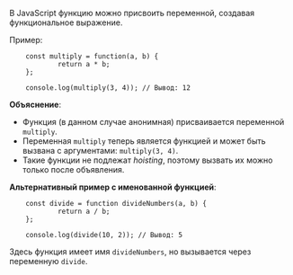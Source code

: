 В JavaScript функцию можно присвоить переменной, создавая функциональное выражение. 

Пример:

        const multiply = function(a, b) {
                return a * b;
        };

        console.log(multiply(3, 4)); // Вывод: 12

**Объяснение**:
- Функция (в данном случае анонимная) присваивается переменной `multiply`.
- Переменная `multiply` теперь является функцией и может быть вызвана с аргументами: `multiply(3, 4)`.
- Такие функции не подлежат *hoisting*, поэтому вызвать их можно только после объявления.

**Альтернативный пример с именованной функцией**:

        const divide = function divideNumbers(a, b) {
                return a / b;
        };

        console.log(divide(10, 2)); // Вывод: 5

Здесь функция имеет имя `divideNumbers`, но вызывается через переменную `divide`.
